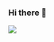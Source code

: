 ### Hi there 👋

<img src="https://github-readme-stats.vercel.app/api?username=Javi-M&show_icons=true&count_private=true&theme=dark">

<!--
**Javi-M/Javi-M** is a ✨ _special_ ✨ repository because its `README.md` (this file) appears on your GitHub profile.

Here are some ideas to get you started:

- 🔭 I’m currently working on ...
- 🌱 I’m currently learning ...
- 👯 I’m looking to collaborate on ...
- 🤔 I’m looking for help with ...
- 💬 Ask me about ...
- 📫 How to reach me: ...
- 😄 Pronouns: ...
- ⚡ Fun fact: ...
-->
